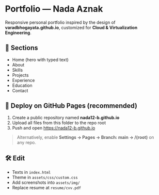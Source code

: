 # Portfolio — Nada Aznak

Responsive personal portfolio inspired by the design of **varadbhogayata.github.io**,
customized for **Cloud & Virtualization Engineering**.

## 🧩 Sections
- Home (hero with typed text)
- About
- Skills
- Projects
- Experience
- Education
- Contact

## 🚀 Deploy on GitHub Pages (recommended)
1. Create a public repository named **nada12-b.github.io**
2. Upload all files from this folder to the repo root
3. Push and open https://nada12-b.github.io

> Alternatively, enable **Settings → Pages → Branch: main → /(root)** on any repo.

## 🛠️ Edit
- Texts in `index.html`
- Theme in `assets/css/custom.css`
- Add screenshots into `assets/img/`
- Replace resume at `resume/cvv.pdf`

